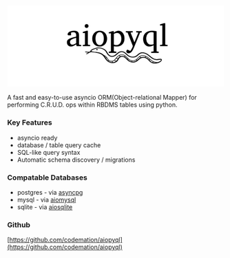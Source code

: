![](./images/logo.png)

A fast and easy-to-use asyncio ORM(Object-relational Mapper) for performing C.R.U.D. ops within RBDMS tables using python. 

### Key Features
- asyncio ready 
- database / table query cache
- SQL-like query syntax
- Automatic schema discovery / migrations

### Compatable Databases
- postgres - via [asyncpg](https://github.com/MagicStack/asyncpg)
- mysql - via [aiomysql](https://github.com/aio-libs/aiomysql)
- sqlite - via [aiosqlite](https://github.com/omnilib/aiosqlite)

### Github
[https://github.com/codemation/aiopyql](https://github.com/codemation/aiopyql)
